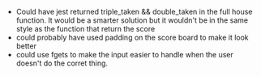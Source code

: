 - Could have jest returned triple_taken && double_taken in the full house function. It would be a smarter solution but it wouldn't be in the same style as the function that return the score
- could probably have used padding on the score board to make it look better
- could use fgets to make the input easier to handle when the user doesn't do the corret thing.